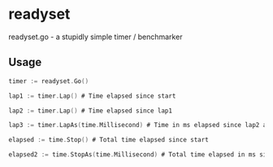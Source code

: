 # readyset

readyset.go - a stupidly simple timer / benchmarker

## Usage

```go
timer := readyset.Go()

lap1 := timer.Lap() # Time elapsed since start

lap2 := timer.Lap() # Time elapsed since lap1

lap3 := timer.LapAs(time.Millisecond) # Time in ms elapsed since lap2 as an int64

elapsed := time.Stop() # Total time elapsed since start

elapsed2 := time.StopAs(time.Millisecond) # Total time elapsed in ms since start

```
